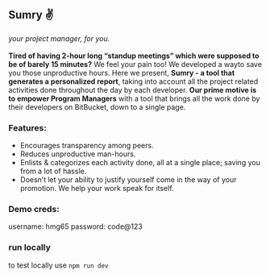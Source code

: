 ## Sumry :v:

_your project manager, for you._
<br><br>
**Tired of having 2-hour long “standup meetings” which were supposed to be of barely 15 minutes?** We feel your pain too! We developed a wayto save you those unproductive hours. Here we present, **Sumry - a tool that generates a personalized report**, taking into account all the project related activities done throughout the day by each developer. **Our prime motive is to empower Program Managers** with a tool that brings all the work done by their developers on BitBucket, down to a single page.
<br>

### Features:

- Encourages transparency among peers.
- Reduces unproductive man-hours.
- Enlists & categorizes each activity done, all at a single place; saving you from a lot of hassle.
- Doesn’t let your ability to justify yourself come in the way of your promotion. We help your work speak for itself.

### Demo creds:

username: hmg65
password: code@123

### run locally

to test locally use `npm run dev`
